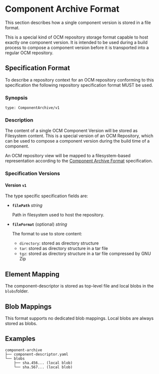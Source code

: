 # Component Archive Format

This section describes how a single component version is stored in a file format.

This is  a special kind of OCM repository storage format capable to host exactly one component version. It is intended to be used during a build process to compose a component version before it is transported into a regular OCM repository.

## Specification Format

To describe a repository context for an OCM repository conforming to this specification the following repository specification format MUST be used.

### Synopsis

```text
type: ComponentArchive/v1
```

### Description

The content of a single OCM Component Version will be stored as Filesystem content. This is a special version of an OCM Repository, which can be used to compose a component version during the build time of a component.

An OCM repository view will be mapped to a filesystem-based representation according to the [Component Archive Format](../common/formatspec.md#component-archive-format) specification.

### Specification Versions

#### Version `v1`

The type specific specification fields are:

- **`filePath`** *string*

  Path in filesystem used to host the repository.

- **`fileFormat`** (optional) *string*

  The format to use to store content:
  - `directory`: stored as directory structure
  - `tar`: stored as directory structure in a tar file
  - `tgz`: stored as directory structure in a tar file compressed by GNU Zip

## Element Mapping

The component-descriptor is stored as top-level file and local blobs in the `blobs`folder.

## Blob Mappings

This format supports no dedicated blob mappings. Local blobs are always stored as blobs.

## Examples

```text
component-archive
├── component-descriptor.yaml
└── blobs
    ├── sha.456... (local blob)
    └── sha.567... (local blob)
```
